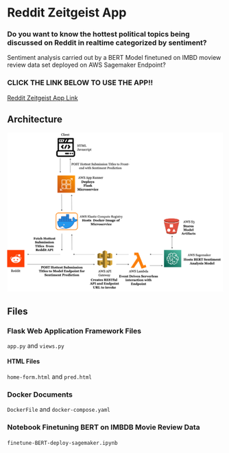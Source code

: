 # Reddit Zeitgeist App

### Do you want to know the hottest political topics being discussed on Reddit in realtime categorized by sentiment?

Sentiment analysis carried out by a BERT Model finetuned on IMBD moview review data set deployed on AWS Sagemaker Endpoint?

### CLICK THE LINK BELOW TO USE THE APP!!

<p><a href="https://9t7m2t6mnz.us-east-1.awsapprunner.com">Reddit Zeitgeist App Link</a></p>

## Architecture
![app architecture](https://github.com/johnowusuduah/reddit-zeitgeist-app/blob/main/architecture/rz-architecture.png)

## Files
### Flask Web Application Framework Files
`app.py` and `views.py`

#### HTML Files
`home-form.html` and `pred.html`

### Docker Documents
`DockerFile` and `docker-compose.yaml`

### Notebook Finetuning BERT on IMBDB Movie Review Data
`finetune-BERT-deploy-sagemaker.ipynb`
